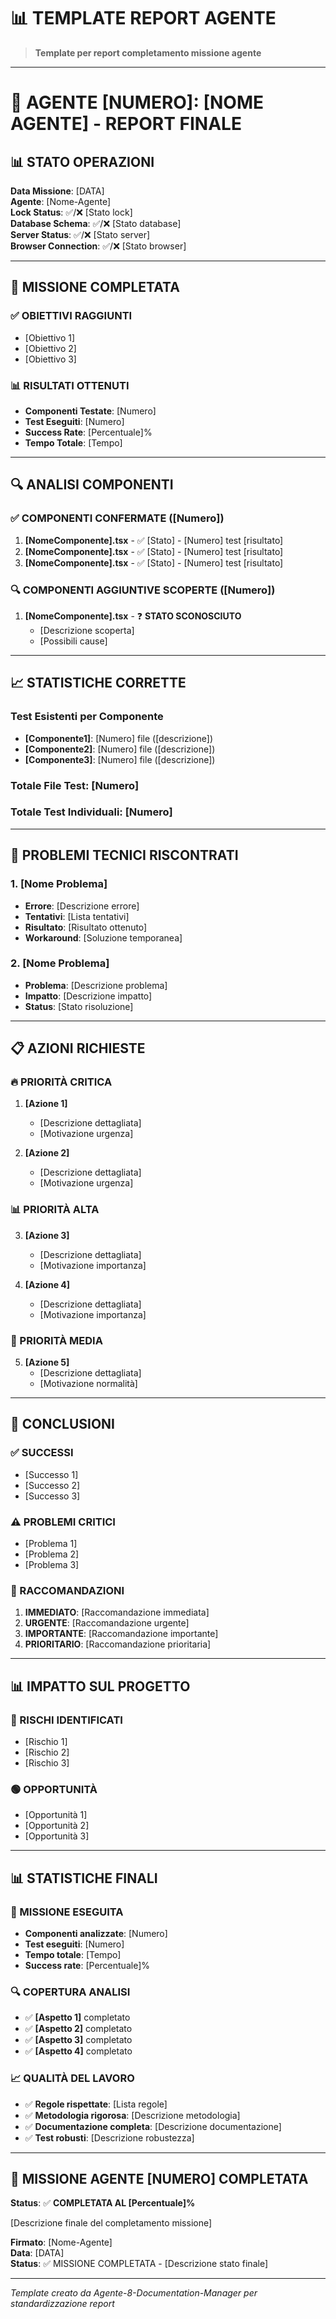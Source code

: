 # 📊 TEMPLATE REPORT AGENTE

> **Template per report completamento missione agente**

---

# 🤖 AGENTE [NUMERO]: [NOME AGENTE] - REPORT FINALE

## 📊 STATO OPERAZIONI

**Data Missione**: [DATA]  
**Agente**: [Nome-Agente]  
**Lock Status**: ✅/❌ [Stato lock]  
**Database Schema**: ✅/❌ [Stato database]  
**Server Status**: ✅/❌ [Stato server]  
**Browser Connection**: ✅/❌ [Stato browser]

---

## 🎯 MISSIONE COMPLETATA

### ✅ OBIETTIVI RAGGIUNTI
- [Obiettivo 1]
- [Obiettivo 2]
- [Obiettivo 3]

### 📊 RISULTATI OTTENUTI
- **Componenti Testate**: [Numero]
- **Test Eseguiti**: [Numero]
- **Success Rate**: [Percentuale]%
- **Tempo Totale**: [Tempo]

---

## 🔍 ANALISI COMPONENTI

### ✅ COMPONENTI CONFERMATE ([Numero])
1. **[NomeComponente].tsx** - ✅ [Stato] - [Numero] test [risultato]
2. **[NomeComponente].tsx** - ✅ [Stato] - [Numero] test [risultato]
3. **[NomeComponente].tsx** - ✅ [Stato] - [Numero] test [risultato]

### 🔍 COMPONENTI AGGIUNTIVE SCOPERTE ([Numero])
1. **[NomeComponente].tsx** - ❓ **STATO SCONOSCIUTO**
   - [Descrizione scoperta]
   - [Possibili cause]

---

## 📈 STATISTICHE CORRETTE

### Test Esistenti per Componente
- **[Componente1]**: [Numero] file ([descrizione])
- **[Componente2]**: [Numero] file ([descrizione])
- **[Componente3]**: [Numero] file ([descrizione])

### Totale File Test: [Numero]
### Totale Test Individuali: [Numero]

---

## 🔧 PROBLEMI TECNICI RISCONTRATI

### 1. **[Nome Problema]**
- **Errore**: [Descrizione errore]
- **Tentativi**: [Lista tentativi]
- **Risultato**: [Risultato ottenuto]
- **Workaround**: [Soluzione temporanea]

### 2. **[Nome Problema]**
- **Problema**: [Descrizione problema]
- **Impatto**: [Descrizione impatto]
- **Status**: [Stato risoluzione]

---

## 📋 AZIONI RICHIESTE

### 🔥 PRIORITÀ CRITICA
1. **[Azione 1]**
   - [Descrizione dettagliata]
   - [Motivazione urgenza]

2. **[Azione 2]**
   - [Descrizione dettagliata]
   - [Motivazione urgenza]

### 📊 PRIORITÀ ALTA
3. **[Azione 3]**
   - [Descrizione dettagliata]
   - [Motivazione importanza]

4. **[Azione 4]**
   - [Descrizione dettagliata]
   - [Motivazione importanza]

### 📝 PRIORITÀ MEDIA
5. **[Azione 5]**
   - [Descrizione dettagliata]
   - [Motivazione normalità]

---

## 🎯 CONCLUSIONI

### ✅ SUCCESSI
- [Successo 1]
- [Successo 2]
- [Successo 3]

### ⚠️ PROBLEMI CRITICI
- [Problema 1]
- [Problema 2]
- [Problema 3]

### 🎯 RACCOMANDAZIONI
1. **IMMEDIATO**: [Raccomandazione immediata]
2. **URGENTE**: [Raccomandazione urgente]
3. **IMPORTANTE**: [Raccomandazione importante]
4. **PRIORITARIO**: [Raccomandazione prioritaria]

---

## 📊 IMPATTO SUL PROGETTO

### 🔴 RISCHI IDENTIFICATI
- [Rischio 1]
- [Rischio 2]
- [Rischio 3]

### 🟢 OPPORTUNITÀ
- [Opportunità 1]
- [Opportunità 2]
- [Opportunità 3]

---

## 📊 STATISTICHE FINALI

### 🎯 MISSIONE ESEGUITA
- **Componenti analizzate**: [Numero]
- **Test eseguiti**: [Numero]
- **Tempo totale**: [Tempo]
- **Success rate**: [Percentuale]%

### 🔍 COPERTURA ANALISI
- ✅ **[Aspetto 1]** completato
- ✅ **[Aspetto 2]** completato
- ✅ **[Aspetto 3]** completato
- ✅ **[Aspetto 4]** completato

### 📈 QUALITÀ DEL LAVORO
- ✅ **Regole rispettate**: [Lista regole]
- ✅ **Metodologia rigorosa**: [Descrizione metodologia]
- ✅ **Documentazione completa**: [Descrizione documentazione]
- ✅ **Test robusti**: [Descrizione robustezza]

---

## 🎉 MISSIONE AGENTE [NUMERO] COMPLETATA

**Status**: ✅ **COMPLETATA AL [Percentuale]%**

[Descrizione finale del completamento missione]

**Firmato**: [Nome-Agente]  
**Data**: [DATA]  
**Status**: ✅ MISSIONE COMPLETATA - [Descrizione stato finale]

---

*Template creato da Agente-8-Documentation-Manager per standardizzazione report*
